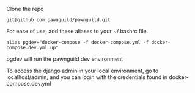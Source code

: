 Clone the repo

	git@github.com:pawnguild/pawnguild.git


For ease of use, add these aliases to your ~/.bashrc file.

	alias pgdev="docker-compose -f docker-compose.yml -f docker-compose.dev.yml up"

pgdev will run the pawnguild dev environment

To access the django admin in your local environment, go to localhost/admin, and you can login with the credentials found in docker-compose.dev.yml
